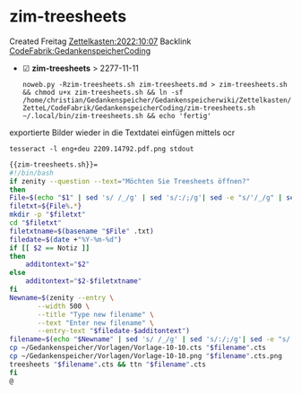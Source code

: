 # zim-treesheets
Created Freitag [Zettelkasten:2022:10:07]()
Backlink [CodeFabrik:GedankenspeicherCoding](../GedankenspeicherCoding.md)

* ☑ **zim-treesheets**  >  2277-11-11


  ``noweb.py -Rzim-treesheets.sh zim-treesheets.md > zim-treesheets.sh && chmod u+x zim-treesheets.sh && ln -sf /home/christian/Gedankenspeicher/Gedankenspeicherwiki/Zettelkasten/ZetteL/CodeFabrik/GedankenspeicherCoding/zim-treesheets.sh ~/.local/bin/zim-treesheets.sh && echo 'fertig'``

exportierte Bilder wieder in die Textdatei einfügen mittels ocr

``tesseract -l eng+deu 2209.14792.pdf.png stdout``

```bash
{{zim-treesheets.sh}}=
#!/bin/bash
if zenity --question --text="Möchten Sie Treesheets öffnen?"
then 
File=$(echo "$1" | sed 's/ /_/g' | sed 's/:/;/g'| sed -e "s/'/_/g" | sed 's/\"//g')
filetxt=${File%.*}
mkdir -p "$filetxt"
cd "$filetxt"
filetxtname=$(basename "$File" .txt)
filedate=$(date +"%Y-%m-%d")
if [[ $2 == Notiz ]]
then
	additontext="$2"
else
	additontext="$2-$filetxtname"
fi
Newname=$(zenity --entry \
       --width 500 \
       --title "Type new filename" \
       --text "Enter new filename" \
       --entry-text "$filedate-$additontext")
filename=$(echo "$Newname" | sed 's/ /_/g' | sed 's/:/;/g'| sed -e "s/'/_/g" | sed 's/\"//g')
cp ~/Gedankenspeicher/Vorlagen/Vorlage-10-10.cts "$filename".cts
cp ~/Gedankenspeicher/Vorlagen/Vorlage-10-10.png "$filename".cts.png
treesheets "$filename".cts && ttn "$filename".cts
fi
@
```

